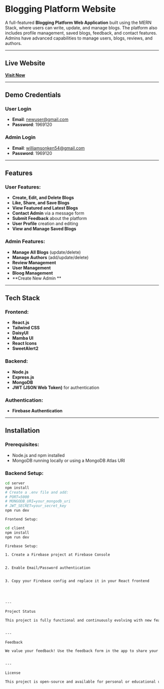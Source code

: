 
# Blogging Platform Website

A full-featured **Blogging Platform Web Application** built using the MERN Stack, where users can write, update, and manage blogs. The platform also includes profile management, saved blogs, feedback, and contact features. Admins have advanced capabilities to manage users, blogs, reviews, and authors.

---

## Live Website

**[Visit Now](https://blogging-platform-5850d.web.app/)**

---

## Demo Credentials

### User Login
- **Email**: newuser@gmail.com  
- **Password**: 1969120

### Admin Login
- **Email**: williamsonken54@gmail.com  
- **Password**: 1969120

---

## Features

### User Features:
- **Create, Edit, and Delete Blogs**
- **Like, Share, and Save Blogs**
- **View Featured and Latest Blogs**
- **Contact Admin** via a message form
- **Submit Feedback** about the platform
- **User Profile** creation and editing
- **View and Manage Saved Blogs**

### Admin Features:
- **Manage All Blogs** (update/delete)
- **Manage Authors** (add/update/delete)
- **Review Management**
- **User Management**
- **Bloog Management**
- **Create New Admin **

---

## Tech Stack

### Frontend:
- **React.js**
- **Tailwind CSS**
- **DaisyUI**
- **Mamba UI**
- **React Icons**
- **SweetAlert2**

### Backend:
- **Node.js**
- **Express.js**
- **MongoDB**
- **JWT (JSON Web Token)** for authentication

### Authentication:
- **Firebase Authentication**

---

## Installation

### Prerequisites:
- Node.js and npm installed
- MongoDB running locally or using a MongoDB Atlas URI

### Backend Setup:
```bash
cd server
npm install
# Create a .env file and add:
# PORT=5000
# MONGODB_URI=your_mongodb_uri
# JWT_SECRET=your_secret_key
npm run dev

Frontend Setup:

cd client
npm install
npm run dev

Firebase Setup:

1. Create a Firebase project at Firebase Console


2. Enable Email/Password authentication


3. Copy your Firebase config and replace it in your React frontend




---

Project Status

This project is fully functional and continuously evolving with new features.


---

Feedback

We value your feedback! Use the feedback form in the app to share your thoughts or report any issues.


---

License

This project is open-source and available for personal or educational use.


